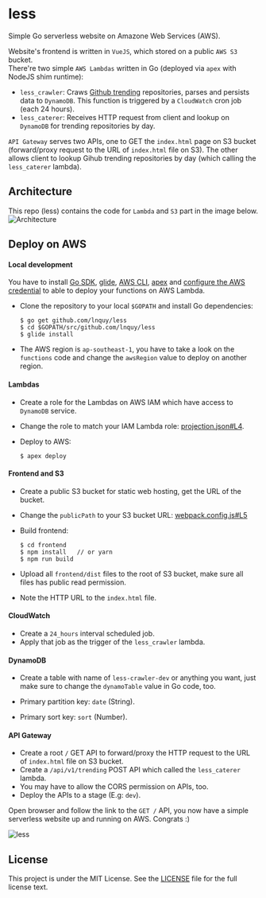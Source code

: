 # less
Simple Go serverless website on Amazone Web Services (AWS).  

Website's frontend is written in `VueJS`, which stored on a public `AWS S3` bucket.  
There're two simple `AWS Lambdas` written in Go (deployed via `apex` with NodeJS shim runtime):

- `less_crawler`: Craws [Github trending](https://github.com/trending) repositories, parses and persists data to `DynamoDB`. This function is triggered by a `CloudWatch` cron job (each 24 hours).
- `less_caterer`: Receives HTTP request from client and lookup on `DynamoDB` for trending repositories by day.

`API Gateway` serves two APIs, one to GET the `index.html` page on S3 bucket (forward/proxy request to the URL of `index.html` file on S3). The other allows client to lookup Gihub trending repositories by day (which calling the `less_caterer` lambda).

## Architecture

This repo (less) contains the code for `Lambda` and `S3` part in the image below.  
![Architecture](https://github.com/lnquy/less/blob/master/images/less-arch.jpg)

## Deploy on AWS

#### Local development

You have to install [Go SDK](https://golang.org/dl/), [glide](https://github.com/Masterminds/glide), [AWS CLI](http://docs.aws.amazon.com/cli/latest/userguide/installing.html), [apex](http://apex.run/) and [configure the AWS credential](http://apex.run/#aws-credentials) to able to deploy your functions on AWS Lambda.  

- Clone the repository to your local `$GOPATH` and install Go dependencies:

  ```shell
  $ go get github.com/lnquy/less
  $ cd $GOPATH/src/github.com/lnquy/less
  $ glide install
  ```

- The AWS region is `ap-southeast-1`, you have to take a look on the `functions` code and change the `awsRegion` value to deploy on another region.

#### Lambdas

- Create a role for the Lambdas on AWS IAM which have access to `DynamoDB` service.

- Change the role to match your IAM Lambda role: [projection.json#L4](https://github.com/lnquy/less/blob/e84fa6f1d12d83e3ff7f0bd92fbc96e044a122f7/project.json#L4).

- Deploy to AWS:

  ```shell
  $ apex deploy  
  ```

#### Frontend and S3

- Create a public S3 bucket for static web hosting, get the URL of the bucket.

- Change the `publicPath` to your S3 bucket URL: [webpack.config.js#L5](https://github.com/lnquy/less/blob/e84fa6f1d12d83e3ff7f0bd92fbc96e044a122f7/frontend/webpack.config.js#L5)

- Build frontend:

  ```
  $ cd frontend
  $ npm install   // or yarn
  $ npm run build
  ```

- Upload all `frontend/dist` files to the root of S3 bucket, make sure all files has public read permission.

- Note the HTTP URL to the `index.html` file.

#### CloudWatch

- Create a `24_hours` interval scheduled job.
- Apply that job as the trigger of the `less_crawler` lambda.

#### DynamoDB

- Create a table with name of `less-crawler-dev` or anything you want, just make sure to change the `dynamoTable` value in Go code, too.

- Primary partition key: `date` (String).

- Primary sort key: `sort` (Number).

#### API Gateway

- Create a root `/` GET API to forward/proxy the HTTP request to the URL of `index.html` file on S3 bucket.
- Create a `/api/v1/trending` POST API which called the `less_caterer` lambda.
- You may have to allow the CORS permission on APIs, too.
- Deploy the APIs to a stage (E.g: `dev`).


Open browser and follow the link to the `GET /` API, you now have a simple serverless website up and running on AWS. Congrats :)

![less](https://github.com/lnquy/less/blob/master/images/less-demo.jpg)

## License

This project is under the MIT License. See the [LICENSE](https://github.com/lnquy/less/blob/master/LICENSE) file for the full license text.
